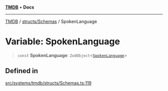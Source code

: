 [**TMDB**](../../../README.md) • **Docs**

***

[TMDB](../../../README.md) / [structs/Schemas](../README.md) / SpokenLanguage

# Variable: SpokenLanguage

> `const` **SpokenLanguage**: `ZodObject`\<[`SpokenLanguage`](../type-aliases/SpokenLanguage.md)\>

## Defined in

[src/systems/tmdb/structs/Schemas.ts:119](https://github.com/Norviah/media-hub/blob/18a8c2edf600e1d27fc5173db1855dfb068c9a34/src/systems/tmdb/structs/Schemas.ts#L119)
